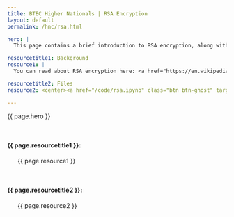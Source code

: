 ```yaml
---
title: BTEC Higher Nationals | RSA Encryption
layout: default
permalink: /hnc/rsa.html

hero: |
  This page contains a brief introduction to RSA encryption, along with a python file to download and run in CoCalc. See instructions for running CoCalc <a href="/hnc/cocalc.html">here</a>.

resourcetitle1: Background
resource1: |
  You can read about RSA encryption here: <a href="https://en.wikipedia.org/wiki/RSA_(cryptosystem)" target="_blank">Wikipedia - RSA Encryption</a>

resourcetitle2: Files
resource2: <center><a href="/code/rsa.ipynb" class="btn btn-ghost" target="_blank">RSA Encryption Notebook</a></center>

---
```


<p>{{ page.hero }}</p>
<br/>

<h4>{{ page.resourcetitle1 }}:</h4>
<ul>
  {{ page.resource1 }}
</ul>
<br/>

<h4>{{ page.resourcetitle2 }}:</h4>
<ul>
  {{ page.resource2 }}
</ul>
<br/>
